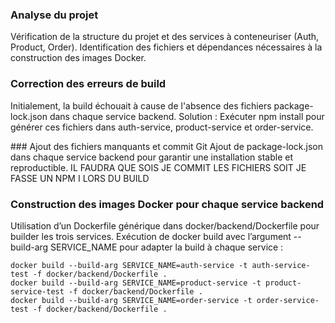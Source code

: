 ### Analyse du projet
Vérification de la structure du projet et des services à conteneuriser (Auth, Product, Order).
Identification des fichiers et dépendances nécessaires à la construction des images Docker.

### Correction des erreurs de build
Initialement, la build échouait à cause de l'absence des fichiers package-lock.json dans chaque service backend.
Solution : Exécuter npm install pour générer ces fichiers dans auth-service, product-service et order-service.

### Ajout des fichiers manquants et commit Git
Ajout de package-lock.json dans chaque service backend pour garantir une installation stable et reproductible.
IL FAUDRA QUE SOIS JE COMMIT LES FICHIERS SOIT JE FASSE UN NPM I LORS DU BUILD

### Construction des images Docker pour chaque service backend
Utilisation d’un Dockerfile générique dans docker/backend/Dockerfile pour builder les trois services.
Exécution de docker build avec l’argument --build-arg SERVICE_NAME pour adapter la build à chaque service :

    docker build --build-arg SERVICE_NAME=auth-service -t auth-service-test -f docker/backend/Dockerfile .
    docker build --build-arg SERVICE_NAME=product-service -t product-service-test -f docker/backend/Dockerfile .
    docker build --build-arg SERVICE_NAME=order-service -t order-service-test -f docker/backend/Dockerfile .

